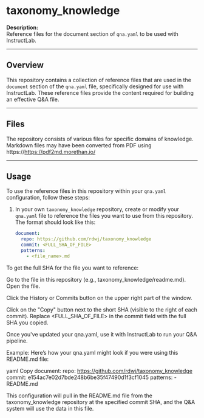 # taxonomy_knowledge

**Description:**  
Reference files for the document section of `qna.yaml` to be used with InstructLab.

---

## Overview

This repository contains a collection of reference files that are used in the `document` section of the `qna.yaml` file, specifically designed for use with InstructLab. These reference files provide the content required for building an effective Q&A file.

---

## Files

The repository consists of various files for specific domains of knowledge. Markdown files may have been converted from PDF using https://https://pdf2md.morethan.io/ 

---

## Usage

To use the reference files in this repository within your `qna.yaml` configuration, follow these steps:

1. In your own `taxonomy_knowledge` repository, create or modify your `qna.yaml` file to reference the files you want to use from this repository. The format should look like this:

   ```yaml
   document:
     repo: https://github.com/rdwj/taxonomy_knowledge
     commit: <FULL_SHA_OF_FILE>
     patterns:
       - <file_name>.md
To get the full SHA for the file you want to reference:

Go to the file in this repository (e.g., taxonomy_knowledge/readme.md).
Open the file.

Click the History or Commits button on the upper right part of the window.

Click on the "Copy" button next to the short SHA (visible to the right of each commit).
Replace <FULL_SHA_OF_FILE> in the commit field with the full SHA you copied.

Once you've updated your qna.yaml, use it with InstructLab to run your Q&A pipeline.

Example:
Here’s how your qna.yaml might look if you were using this README.md file:

yaml
Copy
document:
  repo: https://github.com/rdwj/taxonomy_knowledge
  commit: e154ac7e02d7bde248b6be35f47490d1f3cf1045
  patterns:
    - README.md

This configuration will pull in the README.md file from the taxonomy_knowledge repository at the specified commit SHA, and the Q&A system will use the data in this file.